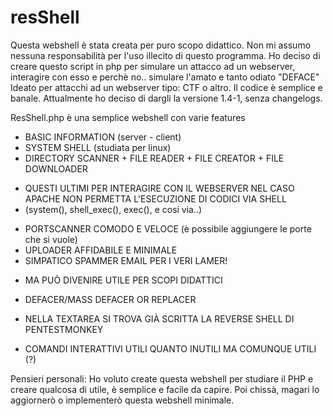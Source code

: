 # resShell
Questa webshell è stata creata per puro scopo didattico. 
Non mi assumo nessuna responsabilità per l'uso illecito di questo programma.
Ho deciso di creare questo script in php per simulare un attacco ad un webserver, interagire con esso e perchè no.. simulare l'amato e tanto odiato "DEFACE"
Ideato per attacchi ad un webserver tipo: CTF o altro.
Il codice è semplice e banale. 
Attualmente ho deciso di dargli la versione 1.4-1, senza changelogs.


ResShell.php è una semplice webshell con varie features
- BASIC INFORMATION (server - client)
- SYSTEM SHELL (studiata per linux)
- DIRECTORY SCANNER + FILE READER + FILE CREATOR + FILE DOWNLOADER
* QUESTI ULTIMI PER INTERAGIRE CON IL WEBSERVER NEL CASO APACHE NON PERMETTA L'ESECUZIONE DI CODICI VIA SHELL
* (system(), shell_exec(), exec(), e cosi via..)
- PORTSCANNER COMODO E VELOCE (è possibile aggiungere le porte che si vuole)
- UPLOADER AFFIDABILE E MINIMALE
- SIMPATICO SPAMMER EMAIL PER I VERI LAMER! 
* MA PUÒ DIVENIRE UTILE PER SCOPI DIDATTICI 
- DEFACER/MASS DEFACER OR REPLACER
* NELLA TEXTAREA SI TROVA GIÀ SCRITTA LA REVERSE SHELL DI PENTESTMONKEY
- COMANDI INTERATTIVI UTILI QUANTO INUTILI MA COMUNQUE UTILI (?)

Pensieri personali:
Ho voluto create questa webshell per studiare il PHP e creare qualcosa di utile, è semplice e facile da capire. 
Poi chissà, magari lo aggiornerò o implementerò questa webshell minimale.
